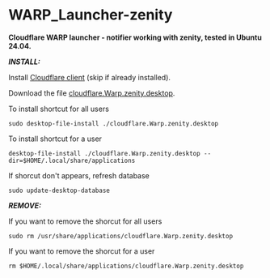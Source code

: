 # WARP_Launcher-zenity

**Cloudflare WARP launcher - notifier working with zenity, tested in Ubuntu 24.04.**



***INSTALL:***


Install [Cloudflare client](https://one.one.one.one/
) (skip if already installed).


Download the file [cloudflare.Warp.zenity.desktop]().


To install shortcut for all users

```
sudo desktop-file-install ./cloudflare.Warp.zenity.desktop
```


To install shortcut for a user

```
desktop-file-install ./cloudflare.Warp.zenity.desktop --dir=$HOME/.local/share/applications
```


If shorcut don't appears, refresh database

```
sudo update-desktop-database
```



***REMOVE:***


If you want to remove the shorcut for all users

```
sudo rm /usr/share/applications/cloudflare.Warp.zenity.desktop
```

If you want to remove the shorcut for a user

```
rm $HOME/.local/share/applications/cloudflare.Warp.zenity.desktop
```
